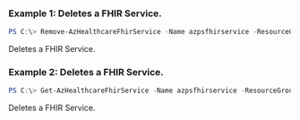 ### Example 1: Deletes a FHIR Service.
```powershell
PS C:\> Remove-AzHealthcareFhirService -Name azpsfhirservice -ResourceGroupName azps_test_group -WorkspaceName azpshcws

```

Deletes a FHIR Service.

### Example 2: Deletes a FHIR Service.
```powershell
PS C:\> Get-AzHealthcareFhirService -Name azpsfhirservice -ResourceGroupName azps_test_group -WorkspaceName azpshcws | Remove-AzHealthcareFhirService

```

Deletes a FHIR Service.